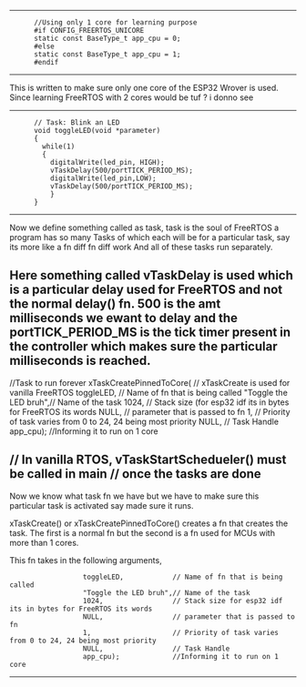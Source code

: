 -------------------------------------------------------------------

          //Using only 1 core for learning purpose
          #if CONFIG_FREERTOS_UNICORE
          static const BaseType_t app_cpu = 0;
          #else
          static const BaseType_t app_cpu = 1;
          #endif

-------------------------------------------------------------------
This is written to make sure only one core of the ESP32 Wrover is used. Since learning FreeRTOS with 2 cores would be tuf ? i donno see


-------------------------------------------------------------------

          // Task: Blink an LED
          void toggleLED(void *parameter)
          {
            while(1)
            {
              digitalWrite(led_pin, HIGH);
              vTaskDelay(500/portTICK_PERIOD_MS);
              digitalWrite(led_pin,LOW);
              vTaskDelay(500/portTICK_PERIOD_MS);
              }
          }

-------------------------------------------------------------------
Now we define something called as task, task is the soul of FreeRTOS
a program has so many Tasks of which each will be for a particular task,  say its more like a fn diff fn diff work
And all of these tasks run separately.

Here something called vTaskDelay is used which is a particular delay used for FreeRTOS and not the normal delay() fn.
500 is the amt milliseconds we ewant to delay and the portTICK_PERIOD_MS is the tick timer present in the controller which makes sure the particular milliseconds is reached.
-------------------------------------------------------------------
 //Task to run forever
  xTaskCreatePinnedToCore(                  // xTaskCreate is used for vanilla FreeRTOS
                      toggleLED,            // Name of fn that is being called
                      "Toggle the LED bruh",// Name of the task
                      1024,                 // Stack size (for esp32 idf its in bytes for FreeRTOS its words
                      NULL,                 // parameter that is passed to fn
                      1,                    // Priority of task varies from 0 to 24, 24 being most priority
                      NULL,                 // Task Handle
                      app_cpu);             //Informing it to run on 1 core

  // In vanilla RTOS, vTaskStartSchedueler() must be called in main
  // once the tasks are done   
-------------------------------------------------------------------
Now we know what task fn we have but we have to make sure this particular task is activated say made sure it runs.

xTaskCreate() or xTaskCreatePinnedToCore() creates a fn that creates the task.
The first is a normal fn but the second is a fn used for MCUs with more than 1 cores.

This fn takes in the following arguments,

                      toggleLED,            // Name of fn that is being called
                      "Toggle the LED bruh",// Name of the task
                      1024,                 // Stack size for esp32 idf its in bytes for FreeRTOS its words
                      NULL,                 // parameter that is passed to fn
                      1,                    // Priority of task varies from 0 to 24, 24 being most priority
                      NULL,                 // Task Handle
                      app_cpu);             //Informing it to run on 1 core


-------------------------------------------------------------------
